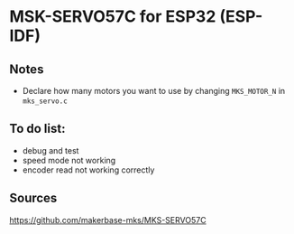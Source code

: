 # MSK-SERVO57C for ESP32 (ESP-IDF) 

## Notes
* Declare how many motors you want to use by changing `MKS_MOTOR_N` in `mks_servo.c`

## To do list:
* debug and test
* speed mode not working
* encoder read not working correctly

## Sources
https://github.com/makerbase-mks/MKS-SERVO57C